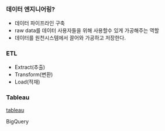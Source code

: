 ### 데이터 엔지니어링?
* 데이터 파이프라인 구축
* raw data를 데이터 사용자들을 위해 사용할수 있게 가공해주는 역할
* 데이터를 원천시스템에서 끌어와 가공하고 저장한다.


### ETL
* Extract(추출)
* Transform(변환)
* Load(적재)



### Tableau
[tableau](https://www.tableau.com/ko-kr)

BigQuery
